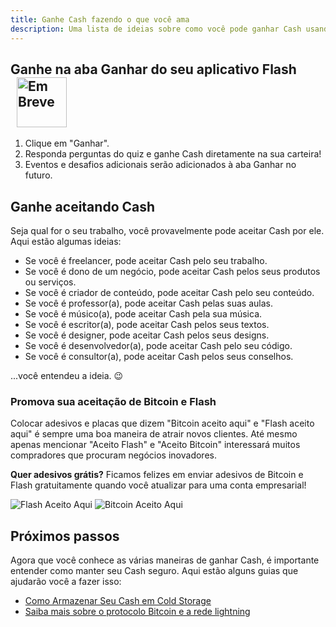 ```yaml
---
title: Ganhe Cash fazendo o que você ama
description: Uma lista de ideias sobre como você pode ganhar Cash usando o aplicativo Flash.
---
```


## Ganhe na aba Ganhar do seu aplicativo Flash <img src="https://png.pngtree.com/png-clipart/20221211/ourmid/pngtree-coming-soon-banner-png-image_6519489.png" alt="Em Breve" style="height: 80px; display: inline-block; vertical-align: middle; margin-left: 10px;">

1. Clique em "Ganhar".
1. Responda perguntas do quiz e ganhe Cash diretamente na sua carteira!
1. Eventos e desafios adicionais serão adicionados à aba Ganhar no futuro.

## Ganhe aceitando Cash

Seja qual for o seu trabalho, você provavelmente pode aceitar Cash por ele. Aqui estão algumas ideias:

- Se você é freelancer, pode aceitar Cash pelo seu trabalho.
- Se você é dono de um negócio, pode aceitar Cash pelos seus produtos ou serviços.
- Se você é criador de conteúdo, pode aceitar Cash pelo seu conteúdo.
- Se você é professor(a), pode aceitar Cash pelas suas aulas.
- Se você é músico(a), pode aceitar Cash pela sua música.
- Se você é escritor(a), pode aceitar Cash pelos seus textos.
- Se você é designer, pode aceitar Cash pelos seus designs.
- Se você é desenvolvedor(a), pode aceitar Cash pelo seu código.
- Se você é consultor(a), pode aceitar Cash pelos seus conselhos.

...você entendeu a ideia. 😉

### Promova sua aceitação de Bitcoin e Flash

Colocar adesivos e placas que dizem "Bitcoin aceito aqui" e "Flash aceito aqui" é sempre uma boa maneira de atrair novos clientes. Até mesmo apenas mencionar "Aceito Flash" e "Aceito Bitcoin" interessará muitos compradores que procuram negócios inovadores.

**Quer adesivos grátis?** Ficamos felizes em enviar adesivos de Bitcoin e Flash gratuitamente quando você atualizar para uma conta empresarial!

![Flash Aceito Aqui](/images/badges/png/Flash-Accepted-Here.png)
![Bitcoin Aceito Aqui](/images/badges/png/Bitcoin-Accepted-Here.png)

## Próximos passos

Agora que você conhece as várias maneiras de ganhar Cash, é importante entender como manter seu Cash seguro. Aqui estão alguns guias que ajudarão você a fazer isso:

- [Como Armazenar Seu Cash em Cold Storage](/pt/guides/sweep-to-cold-storage)
- [Saiba mais sobre o protocolo Bitcoin e a rede lightning](/pt/the-protocol)